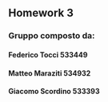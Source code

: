 ## Homework 3

### Gruppo composto da:

#### Federico Tocci 533449

#### Matteo Maraziti 534932

#### Giacomo Scordino 533393
